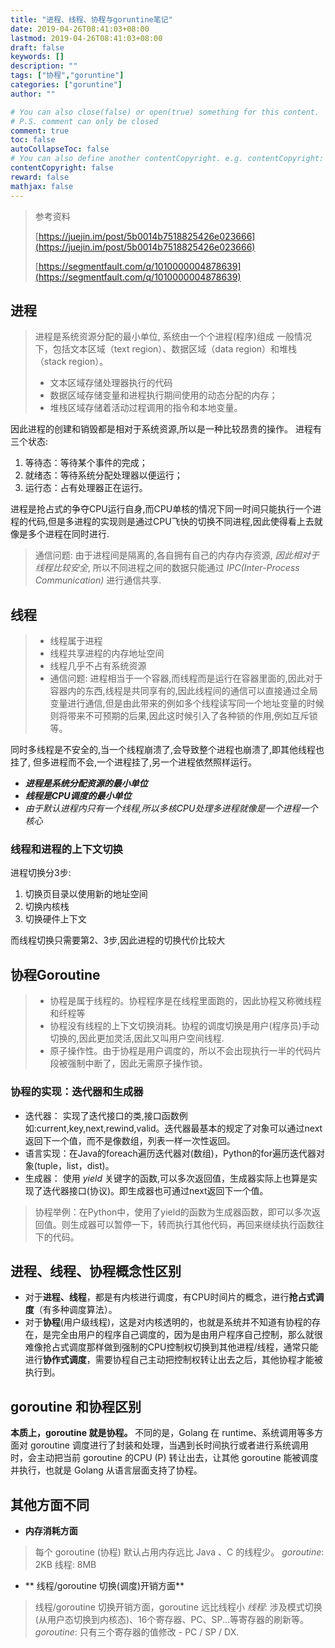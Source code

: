 ```yaml
---
title: "进程、线程、协程与goruntine笔记"
date: 2019-04-26T08:41:03+08:00
lastmod: 2019-04-26T08:41:03+08:00
draft: false
keywords: []
description: ""
tags: ["协程","goruntine"]
categories: ["goruntine"]
author: ""

# You can also close(false) or open(true) something for this content.
# P.S. comment can only be closed
comment: true
toc: false
autoCollapseToc: false
# You can also define another contentCopyright. e.g. contentCopyright: "This is another copyright."
contentCopyright: false
reward: false
mathjax: false
---
```


> 参考资料
>
> [https://juejin.im/post/5b0014b7518825426e023666](https://juejin.im/post/5b0014b7518825426e023666)
>
> [https://segmentfault.com/q/1010000004878639](https://segmentfault.com/q/1010000004878639)



<!--more-->

## 进程

> 进程是系统资源分配的最小单位, 系统由一个个进程(程序)组成 一般情况下，包括文本区域（text region）、数据区域（data region）和堆栈（stack region）。
>
> - 文本区域存储处理器执行的代码
> - 数据区域存储变量和进程执行期间使用的动态分配的内存；
> - 堆栈区域存储着活动过程调用的指令和本地变量。

因此进程的创建和销毁都是相对于系统资源,所以是一种比较昂贵的操作。 进程有三个状态:

1. 等待态：等待某个事件的完成；
2. 就绪态：等待系统分配处理器以便运行；
3. 运行态：占有处理器正在运行。

进程是抢占式的争夺CPU运行自身,而CPU单核的情况下同一时间只能执行一个进程的代码,但是多进程的实现则是通过CPU飞快的切换不同进程,因此使得看上去就像是多个进程在同时进行.

> 通信问题:    由于进程间是隔离的,各自拥有自己的内存内存资源, *因此相对于线程比较安全*, 所以不同进程之间的数据只能通过 *IPC(Inter-Process Communication)* 进行通信共享.

## 线程

> - 线程属于进程
> - 线程共享进程的内存地址空间
> - 线程几乎不占有系统资源 
> - 通信问题:   进程相当于一个容器,而线程而是运行在容器里面的,因此对于容器内的东西,线程是共同享有的,因此线程间的通信可以直接通过全局变量进行通信,但是由此带来的例如多个线程读写同一个地址变量的时候则将带来不可预期的后果,因此这时候引入了各种锁的作用,例如互斥锁等。

同时多线程是不安全的,当一个线程崩溃了,会导致整个进程也崩溃了,即其他线程也挂了, 但多进程而不会,一个进程挂了,另一个进程依然照样运行。

- ***进程是系统分配资源的最小单位***
- ***线程是CPU调度的最小单位***
- *由于默认进程内只有一个线程,所以多核CPU处理多进程就像是一个进程一个核心*

### 线程和进程的上下文切换

进程切换分3步:

1. 切换页目录以使用新的地址空间
2. 切换内核栈
3. 切换硬件上下文

而线程切换只需要第2、3步,因此进程的切换代价比较大

## 协程Goroutine

> - 协程是属于线程的。协程程序是在线程里面跑的，因此协程又称微线程和纤程等
> - 协程没有线程的上下文切换消耗。协程的调度切换是用户(程序员)手动切换的,因此更加灵活,因此又叫用户空间线程.
> - 原子操作性。由于协程是用户调度的，所以不会出现执行一半的代码片段被强制中断了，因此无需原子操作锁。

### 协程的实现：迭代器和生成器

- 迭代器： 实现了迭代接口的类,接口函数例如:current,key,next,rewind,valid。迭代器最基本的规定了对象可以通过next返回下一个值，而不是像数组，列表一样一次性返回。
- 语言实现：在Java的foreach遍历迭代器对(数组)，Python的for遍历迭代器对象(tuple，list，dist)。
- 生成器： 使用 *yield* 关键字的函数,可以多次返回值，生成器实际上也算是实现了迭代器接口(协议)。即生成器也可通过next返回下一个值。

> 协程举例：在Python中，使用了yield的函数为生成器函数，即可以多次返回值。则生成器可以暂停一下，转而执行其他代码，再回来继续执行函数往下的代码。



## 进程、线程、协程概念性区别

- 对于**进程、线程**，都是有内核进行调度，有CPU时间片的概念，进行**抢占式调度**（有多种调度算法）。
- 对于**协程**(用户级线程)，这是对内核透明的，也就是系统并不知道有协程的存在，是完全由用户的程序自己调度的，因为是由用户程序自己控制，那么就很难像抢占式调度那样做到强制的CPU控制权切换到其他进程/线程，通常只能进行**协作式调度**，需要协程自己主动把控制权转让出去之后，其他协程才能被执行到。

## goroutine 和协程区别

**本质上，goroutine 就是协程。** 不同的是，Golang 在 runtime、系统调用等多方面对 goroutine 调度进行了封装和处理，当遇到长时间执行或者进行系统调用时，会主动把当前 goroutine 的CPU (P) 转让出去，让其他 goroutine 能被调度并执行，也就是 Golang 从语言层面支持了协程。

##  其他方面不同

- **内存消耗方面**

> 每个 goroutine (协程) 默认占用内存远比 Java 、C 的线程少。
> *goroutine*: 2KB 
> 线程: 8MB

- ** 线程/goroutine 切换(调度)开销方面**

> 线程/goroutine 切换开销方面，goroutine 远比线程小
> *线程*: 涉及模式切换(从用户态切换到内核态)、16个寄存器、PC、SP...等寄存器的刷新等。
> *goroutine*: 只有三个寄存器的值修改 - PC / SP / DX.



